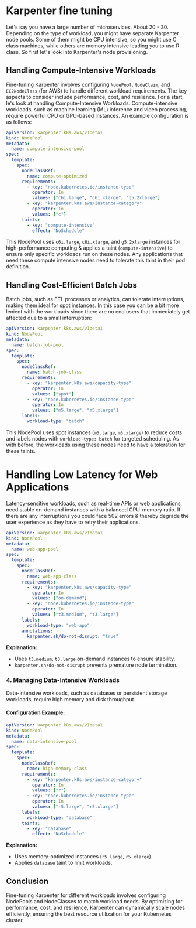 # Karpenter fine tuning

Let's say you have a large number of microservices. About 20 - 30. Depending on the type of workload, you might have separate Karpenter node pools. Some of them might be CPU intensive, so you might use C class machines, while others are memory intensive leading you to use R class. So first let's look into Karpenter's node provisioning.

## Handling Compute-Intensive Workloads

Fine-tuning Karpenter involves configuring `NodePool`, `NodeClaim`, and `EC2NodeClass` (for AWS) to handle different workload requirements. The key aspects to consider include performance, cost, and resilience. For a start, le's look at handling Compute-Intensive Workloads. Compute-intensive workloads, such as machine learning (ML) inference and video processing, require powerful CPU or GPU-based instances. An example configuration is as follows:

```yaml
apiVersion: karpenter.k8s.aws/v1beta1
kind: NodePool
metadata:
  name: compute-intensive-pool
spec:
  template:
    spec:
      nodeClassRef:
        name: compute-optimized
      requirements:
        - key: "node.kubernetes.io/instance-type"
          operator: In
          values: ["c6i.large", "c6i.xlarge", "g5.2xlarge"]
        - key: "karpenter.k8s.aws/instance-category"
          operator: In
          values: ["c"]
      taints:
        - key: "compute-intensive"
          effect: "NoSchedule"
```

This NodePool uses `c6i.large`, `c6i.xlarge`, and `g5.2xlarge` instances for high-performance computing & applies a taint (`compute-intensive`) to ensure only specific workloads run on these nodes. Any applications that need these compute intensive nodes need to tolerate this taint in their pod definition.

## Handling Cost-Efficient Batch Jobs

Batch jobs, such as ETL processes or analytics, can tolerate interruptions, making them ideal for spot instances. In this case you can be a bit more lenient with the workloads since there are no end users that immediately get affected due to a small interruption:

```yaml
apiVersion: karpenter.k8s.aws/v1beta1
kind: NodePool
metadata:
  name: batch-job-pool
spec:
  template:
    spec:
      nodeClassRef:
        name: batch-job-class
      requirements:
        - key: "karpenter.k8s.aws/capacity-type"
          operator: In
          values: ["spot"]
        - key: "node.kubernetes.io/instance-type"
          operator: In
          values: ["m5.large", "m5.xlarge"]
      labels:
        workload-type: "batch"
```

This NodePool uses spot instances (`m5.large`, `m5.xlarge`) to reduce costs and labels nodes with `workload-type: batch` for targeted scheduling. As with before, the workloads using these nodes need to have a toleration for these taints.

# Handling Low Latency for Web Applications

Latency-sensitive workloads, such as real-time APIs or web applications, need stable on-demand instances with a balanced CPU-memory ratio. If there are any interruptions you could face 502 errors & thereby degrade the user experience as they have to retry their applications.

```yaml
apiVersion: karpenter.k8s.aws/v1beta1
kind: NodePool
metadata:
  name: web-app-pool
spec:
  template:
    spec:
      nodeClassRef:
        name: web-app-class
      requirements:
        - key: "karpenter.k8s.aws/capacity-type"
          operator: In
          values: ["on-demand"]
        - key: "node.kubernetes.io/instance-type"
          operator: In
          values: ["t3.medium", "t3.large"]
      labels:
        workload-type: "web-app"
      annotations:
        karpenter.sh/do-not-disrupt: "true"
```
**Explanation:**
- Uses `t3.medium`, `t3.large` on-demand instances to ensure stability.
- `karpenter.sh/do-not-disrupt` prevents premature node termination.

### 4. Managing Data-Intensive Workloads
Data-intensive workloads, such as databases or persistent storage workloads, require high memory and disk throughput.

#### **Configuration Example:**
```yaml
apiVersion: karpenter.k8s.aws/v1beta1
kind: NodePool
metadata:
  name: data-intensive-pool
spec:
  template:
    spec:
      nodeClassRef:
        name: high-memory-class
      requirements:
        - key: "karpenter.k8s.aws/instance-category"
          operator: In
          values: ["r"]
        - key: "node.kubernetes.io/instance-type"
          operator: In
          values: ["r5.large", "r5.xlarge"]
      labels:
        workload-type: "database"
      taints:
        - key: "database"
          effect: "NoSchedule"
```
**Explanation:**
- Uses memory-optimized instances (`r5.large`, `r5.xlarge`).
- Applies `database` taint to limit workloads.

## Conclusion
Fine-tuning Karpenter for different workloads involves configuring NodePools and NodeClasses to match workload needs. By optimizing for performance, cost, and resilience, Karpenter can dynamically scale nodes efficiently, ensuring the best resource utilization for your Kubernetes cluster.

